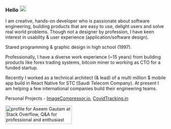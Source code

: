 ### Hello <img src="https://raw.githubusercontent.com/MartinHeinz/MartinHeinz/master/wave.gif" width="20px" height="20px">

I am creative, hands-on developer who is passionate about software engineering, building products that are easy to use, delight users and solve real world problems. Though not a designer by profession, I have keen interest in usability & user experience (application/software design).

Stared programming & graphic design in high school (1997).

Professionally, I have a diverse work experience (~15 years) from building products like forex trading systems, bitcoin miner to working as CTO for a funded startup.

Recently I worked as a technical architect (& lead) of a multi million $ mobile app build in React Native for STC (Saudi Telecom Company). At present I am helping a few international companies build their engineering teams.

Personal Projects - <a href="https://imagecompressor.io">ImageCompressor.io</a>, <a href="https://covidtracking.in">CovidTracking.in</a>

<a href="https://stackoverflow.com/users/213469/aseem-gautam"><img src="https://stackoverflow.com/users/flair/213469.png" width="208" height="58" alt="profile for Aseem Gautam at Stack Overflow, Q&amp;A for professional and enthusiast programmers" title="profile for Aseem Gautam at Stack Overflow, Q&amp;A for professional and enthusiast programmers"></a>
<!--
**aseemgautam/aseemgautam** is a ✨ _special_ ✨ repository because its `README.md` (this file) appears on your GitHub profile.


- 🔭 I’m currently working on ...
- 🌱 I’m currently learning ...
- 👯 I’m looking to collaborate on ...
- 🤔 I’m looking for help with ...
- 💬 Ask me about ...
- 📫 How to reach me: ...
- 😄 Pronouns: ...
- ⚡ Fun fact: ...
-->
